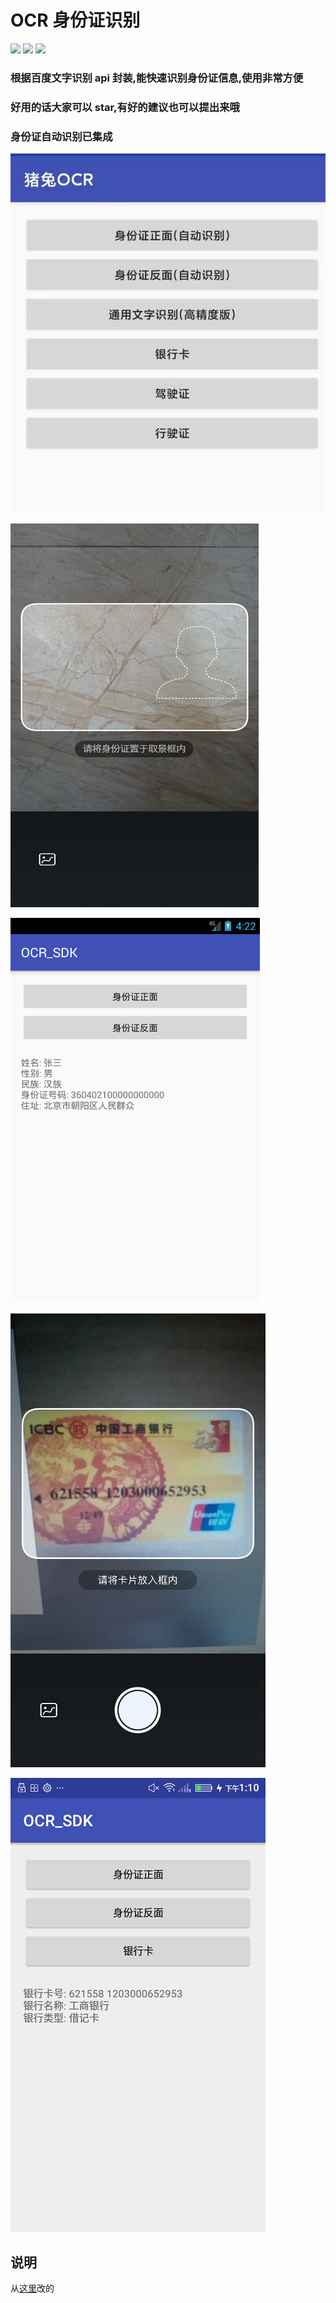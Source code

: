 
# OCR 身份证识别

[![](https://jitpack.io/v/wenchaosong/OCR_identify.svg)](https://jitpack.io/#pigLoveRabbit520/OCR_identify)
[![](https://img.shields.io/github/stars/pigLoveRabbit520/OCR_identify.svg)](https://github.com/pigLoveRabbit520/OCR_identify)
[![](https://img.shields.io/github/issues/pigLoveRabbit520/OCR_identify.svg)](https://github.com/pigLoveRabbit520/OCR_identify)

### 根据百度文字识别 api 封装,能快速识别身份证信息,使用非常方便
### 好用的话大家可以 star,有好的建议也可以提出来哦
### 身份证自动识别已集成

![image](/pics/main.jpg )

![image](/pics/idcard2.png )

![image](/pics/idcard3.png )

![image](/pics/idcard4.png )

![image](/pics/idcard5.png )

## 说明
从[这里](https://github.com/wenchaosong/OCR_identify)改的

